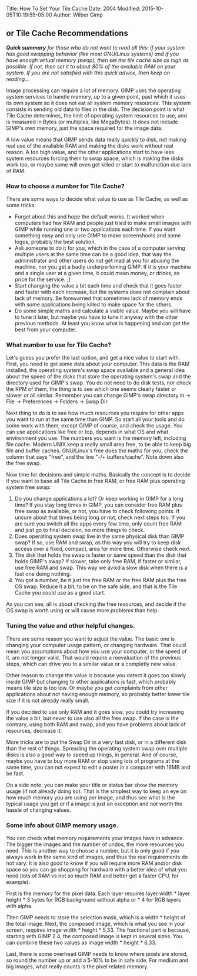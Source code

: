 Title: How To Set Your Tile Cache
Date: 2004
Modified: 2015-10-05T10:19:55-05:00
Author: Wilber Gimp 


## or Tile Cache Recommendations

_**Quick summary** for those who do not want to read all this: if your system has good swapping behavior (like most GNU/Linux systems) and if you have enough virtual memory (swap), then set the tile cache size as high as possible. If not, then set it to about 80% of the available RAM on your system. If you are not satisfied with this quick advice, then keep on reading..._

Image processing can require a lot of memory. GIMP uses the operating system services to handle memory, up to a given point, past which it uses its own system so it does not eat all system memory resources. This system consists in sending old data to files in the disk. The decision point is what Tile Cache determines, the limit of operating system resources to use, and is measured in Bytes (or multiples, like MegaBytes). It does not include GIMP's own memory, just the space required for the image data.

A low value means that GIMP sends data really quickly to disk, not making real use of the avaliable RAM and making the disks work without real reason. A too high value, and the other applications start to have less system resources forcing them to swap space, which is making the disks work too, or maybe some will even get killed or start to malfunction due lack of RAM.

### How to choose a number for Tile Cache?

There are some ways to decide what value to use as Tile Cache, as well as some tricks:

*   Forget about this and hope the default works. It worked when computers had few RAM and people just tried to make small images with GIMP while running one or two applications each time. If you want something easy and only use GIMP to make screenshoots and some logos, probably the best solution.
*   Ask someone to do it for you, which in the case of a computer serving multiple users at the same time can be a good idea, that way the administrator and other users do not get mad at you for abusing the machine, nor you get a badly underperfoming GIMP. If it is your machine and a single user at a given time, it could mean money, or drinks, as price for the service. ;]
*   Start changing the value a bit each time and check that it goes faster and faster with each increase, but the systems does not complain about lack of memory. Be forewarned that sometimes lack of memory ends with some applications being killed to make space for the others.
*   Do some simple maths and calculate a viable value. Maybe you will have to tune it later, but maybe you have to tune it anyway with the other previous methods. At least you know what is happening and can get the best from your computer.

### What number to use for Tile Cache?

Let's guess you prefer the last option, and get a nice value to start with. First, you need to get some data about your computer. This data is the RAM installed, the operating system's swap space avaliable and a general idea about the speed of the disks that store the operating system's swap and the directory used for GIMP's swap. You do not need to do disk tests, nor check the RPM of them, the thing is to see which one seems clearly faster or slower or all similar. Remember you can change GIMP's swap directory in <Toolbox> -> File -> Preferences -> Folders -> Swap Dir.

Next thing to do is to see how much resources you require for other apps you want to run at the same time than GIMP. So start all your tools and do some work with them, except GIMP of course, and check the usage. You can use applications like free or top, depends in what OS and what environment you use. The numbers you want is the memory left, including file cache. Modern UNIX keep a really small area free, to be able to keep big file and buffer caches. GNU/Linux's free does the maths for you, check the column that says "free", and the line "-/+ buffers/cache". Note down also the free swap.

Now time for decisions and simple maths. Basically the concept is to decide if you want to base all Tile Cache in free RAM, or free RAM plus operating system free swap:

1.  Do you change applications a lot? Or keep working in GIMP for a long time? If you stay long times in GIMP, you can consider free RAM plus free swap as avaliable, or not, you have to check following points. If unsure about that times being long or not, check next steps too. If you are sure you switch all the apps every few time, only count free RAM and just go to final decision, no more things to check.
2.  Does operating system swap live in the same physical disk than GIMP swap? If so, use RAM and swap, as this way you will try to keep disk access over a fixed, compact, area for more time. Otherwise check next.
3.  The disk that holds the swap is faster or same speed than the disk that holds GIMP's swap? If slower, take only free RAM, if faster or similar, use free RAM and swap. This way we avoid a slow disk when there is a fast one doing nothing.
4.  You got a number, be it just the free RAM or the free RAM plus the free OS swap. Reduce it a bit, to be on the safe side, and that is the Tile Cache you could use as a good start.

As you can see, all is about checking the free resources, and decide if the OS swap is worth using or will cause more problems than help.

### Tuning the value and other helpful changes.

There are some reason you want to adjust the value. The basic one is changing your computer usage pattern, or changing hardware. That could mean you assumptions about how you use your computer, or the speed of it, are not longer valid. That would require a reevaluation of the previous steps, which can drive you to a similar value or a completly new value.

Other reason to change the value is because you detect it goes too slowly inside GIMP but changing to other applications is fast, which probably means tile size is too low. Or maybe you get complaints from other applications about not having enough memory, so probably better lower tile size if it is not already really small.

If you decided to use only RAM and it goes slow, you could try increasing the value a bit, but never to use also all the free swap. If the case is the contrary, using both RAM and swap, and you have problems about lack of resources, decrease it.

More tricks are to put the Swap Dir in a very fast disk, or in a different disk than the rest of things. Spreading the operating system swap over multiple disks is also a good way to speed up things, in general. And of course, maybe you have to buy more RAM or stop using lots of programs at the same time, you can not expect to edit a poster in a computer with 16MB and be fast.

On a side note: you can make your title or status bar show the memory usage (if not already doing so). That is the simplest way to keep an eye on how much memory you are using per image, and thus see what is the typical usage you get or if a image is just an exception and not worth the hassle of changing values.

### Some info about GIMP memory usage.

You can check what memory requirements your images have in advance. The bigger the images and the number of undos, the more resources you need. This is another way to choose a number, but it is only good if you always work in the same kind of images, and thus the real requirements do not vary. It is also good to know if you will require more RAM and/or disk space so you can go shopping for hardware with a better idea of what you need (lots of RAM vs not so much RAM and better get a faster CPU, for example).

First is the memory for the pixel data. Each layer requires layer width * layer height * 3 bytes for RGB background without alpha or * 4 for RGB layers with alpha.

Then GIMP needs to store the selection mask, which is a width * height of the total image. Next, the composed image, which is what you see in your screen, requires image width * height * 5,33\. The fractional part is because, starting with GIMP 2.4, the composed image is kept in several sizes. You can combine these two values as image width * height * 6,33.

Last, there is some overhead GIMP needs to know where pixels are stored, so round the number up or add a 5-10% to be in safe side. For medium and big images, what really counts is the pixel related memory.

